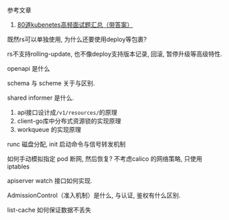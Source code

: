 参考文章

1. [80道kubenetes高频面试题汇总（带答案）](https://blog.51cto.com/yw666/4559012)

既然rs可以单独使用, 为什么还要使用deploy等包裹? 

rs不支持rolling-update, 也不像deploy支持版本记录, 回滚, 暂停升级等高级特性.

openapi 是什么

schema 与 scheme 关于与区别.

shared informer 是什么.

1. api接口设计成`/v1/resources/`的原理
2. client-go库中分布式资源锁的实现原理
3. workqueue 的实现原理

runc 磁盘分配, init 启动命令与信号转发机制

如何手动模拟指定 pod 断网, 然后恢复? 不考虑calico 的网络策略, 只使用 iptables

apiserver watch 接口如何实现.

AdmissionControl（准入机制）是什么, 与认证, 鉴权有什么区别.

list-cache 如何保证数据不丢失

